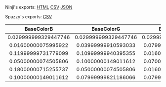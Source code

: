 Ninji's exports: [HTML](https://wuffs.org/acnh/bcsv_140/html/CharaMakeEyeColorParam.html) [CSV](https://wuffs.org/acnh/bcsv_140/csv/CharaMakeEyeColorParam.csv) [JSON](https://wuffs.org/acnh/bcsv_140/json/CharaMakeEyeColorParam.json)

Spazzy's exports: [CSV](JSON)

| BaseColorB | BaseColorG | BaseColorR | UniqueID | Label | Name |
|:--:|:--:|:--:|:--:|:--:|:--:|
| 0.029999999329447746 | 0.029999999329447746 | 0.029999999329447746 | 0 | 'EyeColor0' | 'EyeColor0' | 
| 0.01600000075995922 | 0.03999999910593033 | 0.07999999821186066 | 1 | 'EyeColor1' | 'EyeColor1' | 
| 0.11999999731779099 | 0.10999999940395355 | 0.01600000075995922 | 2 | 'EyeColor2' | 'EyeColor2' | 
| 0.05000000074505806 | 0.10000000149011612 | 0.07000000029802322 | 3 | 'EyeColor3' | 'EyeColor3' | 
| 0.18000000715255737 | 0.05000000074505806 | 0.01600000075995922 | 4 | 'EyeColor4' | 'EyeColor4' | 
| 0.10000000149011612 | 0.07999999821186066 | 0.07999999821186066 | 5 | 'EyeColor5' | 'EyeColor5' | 

